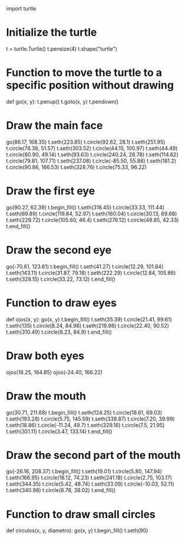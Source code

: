 import turtle

# Initialize the turtle
t = turtle.Turtle()
t.pensize(4)
t.shape("turtle")

# Function to move the turtle to a specific position without drawing
def go(x, y):
    t.penup()
    t.goto(x, y)
    t.pendown()

# Draw the main face
go(86.17, 168.35)
t.seth(223.85)
t.circle(92.62, 28.1)
t.seth(251.95)
t.circle(78.38, 51.57)
t.seth(303.52)
t.circle(44.15, 100.97)
t.seth(44.49)
t.circle(80.90, 49.14)
t.seth(93.63)
t.circle(240.24, 28.78)
t.seth(114.62)
t.circle(79.81, 107.71)
t.seth(237.08)
t.circle(-85.50, 55.88)
t.seth(181.2)
t.circle(90.86, 166.53)
t.seth(328.76)
t.circle(75.33, 96.22)

# Draw the first eye
go(90.27, 62.39)
t.begin_fill()
t.seth(318.45)
t.circle(33.33, 111.44)
t.seth(69.89)
t.circle(119.84, 52.97)
t.seth(160.04)
t.circle(30.13, 69.68)
t.seth(229.72)
t.circle(105.60, 46.4)
t.seth(276.12)
t.circle(48.85, 42.33)
t.end_fill()

# Draw the second eye
go(-70.61, 123.61)
t.begin_fill()
t.seth(41.27)
t.circle(12.29, 101.84)
t.seth(143.11)
t.circle(31.87, 79.18)
t.seth(222.29)
t.circle(12.84, 105.86)
t.seth(328.15)
t.circle(33.22, 73.12)
t.end_fill()

# Function to draw eyes
def ojos(x, y):
    go(x, y)
    t.begin_fill()
    t.seth(35.39)
    t.circle(21.41, 99.61)
    t.seth(135)
    t.circle(8.24, 84.98)
    t.seth(219.98)
    t.circle(22.40, 90.52)
    t.seth(310.49)
    t.circle(8.23, 84.9)
    t.end_fill()

# Draw both eyes
ojos(18.25, 164.85)
ojos(-24.40, 166.22)

# Draw the mouth
go(30.71, 211.68)
t.begin_fill()
t.seth(124.25)
t.circle(18.61, 69.03)
t.seth(193.28)
t.circle(5.75, 145.59)
t.seth(338.87)
t.circle(7.20, 39.99)
t.seth(18.86)
t.circle(-11.24, 49.7)
t.seth(329.16)
t.circle(7.5, 21.95)
t.seth(351.11)
t.circle(3.47, 133.14)
t.end_fill()

# Draw the second part of the mouth
go(-26.16, 208.37)
t.begin_fill()
t.seth(19.01)
t.circle(5.80, 147.94)
t.seth(166.95)
t.circle(18.12, 74.23)
t.seth(241.18)
t.circle(2.75, 103.17)
t.seth(344.35)
t.circle(5.42, 48.74)
t.seth(33.09)
t.circle(-10.03, 52.11)
t.seth(340.98)
t.circle(8.78, 38.02)
t.end_fill()

# Function to draw small circles
def circulos(x, y, diametro):
    go(x, y)
    t.begin_fill()
    t.seth(90)
    
